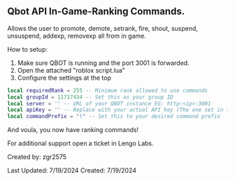 ## Qbot API In-Game-Ranking Commands.

Allows the user to promote, demote, setrank, fire, shout, suspend, unsuspend, addexp, removexp all from in game. 

How to setup:

1. Make sure QBOT is running and the port 3001 is forwarded.
2. Open the attached "roblox script.lua"
3. Configure the settings at the top
```lua
local requiredRank = 255 -- Minimum rank allowed to use commands
local groupId = 11717434 -- Set this as your group ID
local server = '' -- URL of your QBOT instance EG: http:<ip>:3001
local apiKey = '' -- Replace with your actual API key (The one set in the .env file)
local commandPrefix = "!" -- Set this to your desired command prefix
```

And voula, you now have ranking commands!

For additional support open a ticket in Lengo Labs.

Created by: zgr2575

Last Updated: 7/19/2024
Created: 7/19/2024